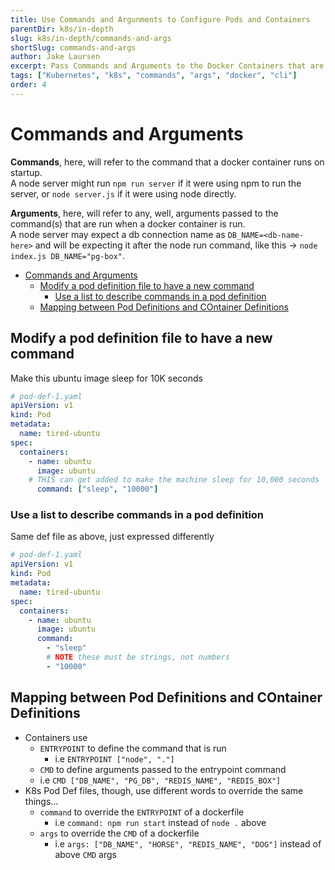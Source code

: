 ```yaml
---
title: Use Commands and Argunments to Configure Pods and Containers
parentDir: k8s/in-depth
slug: k8s/in-depth/commands-and-args
shortSlug: commands-and-args
author: Jake Laursen
excerpt: Pass Commands and Arguments to the Docker Containers that are run inside of pods
tags: ["Kubernetes", "k8s", "commands", "args", "docker", "cli"]
order: 4
---
```


# Commands and Arguments
**Commands**, here, will refer to the command that a docker container runs on startup.  
A node server might run `npm run server` if it were using npm to run the server, or `node server.js` if it were using node directly.  

**Arguments**, here, will refer to any, well, arguments passed to the command(s) that are run when a docker container is run.  
A node server may expect a db connection name as `DB_NAME=<db-name-here>` and will be expecting it after the node run command, like this -> `node index.js DB_NAME="pg-box"`.  

- [Commands and Arguments](#commands-and-arguments)
  - [Modify a pod definition file to have a new command](#modify-a-pod-definition-file-to-have-a-new-command)
    - [Use a list to describe commands in a pod definition](#use-a-list-to-describe-commands-in-a-pod-definition)
  - [Mapping between Pod Definitions and COntainer Definitions](#mapping-between-pod-definitions-and-container-definitions)
## Modify a pod definition file to have a new command
Make this ubuntu image sleep for 10K seconds
```yaml
# pod-def-1.yaml
apiVersion: v1
kind: Pod
metadata:
  name: tired-ubuntu
spec:
  containers:
    - name: ubuntu
      image: ubuntu
    # THIS can get added to make the machine sleep for 10,000 seconds
      command: ["sleep", "10000"]
```
### Use a list to describe commands in a pod definition
Same def file as above, just expressed differently
```yaml
# pod-def-1.yaml
apiVersion: v1
kind: Pod
metadata:
  name: tired-ubuntu
spec:
  containers:
    - name: ubuntu
      image: ubuntu
      command: 
        - "sleep"
        # NOTE these must be strings, not numbers
        - "10000"
```

## Mapping between Pod Definitions and COntainer Definitions
- Containers use 
  - `ENTRYPOINT` to define the command that is run
    - i.e `ENTRYPOINT ["node", "."]`
  - `CMD` to define arguments passed to the entrypoint command
  - i.e `CMD ["DB_NAME", "PG_DB", "REDIS_NAME", "REDIS_BOX"]`
- K8s Pod Def files, though, use different words to override the same things...
  - `command` to override the `ENTRYPOINT` of a dockerfile
    - i.e `command: npm run start` instead of `node .` above
  - `args` to override the `CMD` of a dockerfile
    - i.e `args: ["DB_NAME", "HORSE", "REDIS_NAME", "DOG"]` instead of above `CMD` args
  